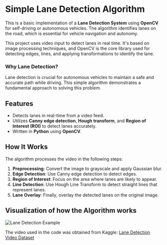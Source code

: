 # Simple Lane Detection Algorithm

This is a basic implementation of a **Lane Detection System** using **OpenCV** for self-driving or autonomous vehicles. The algorithm identifies lanes on the road, which is essential for vehicle navigation and autonomy.

This project uses video input to detect lanes in real time. It's based on image processing techniques, and OpenCV is the core library used for detecting edges, lines, and applying transformations to identify the lane.

### Why Lane Detection?
Lane detection is crucial for autonomous vehicles to maintain a safe and accurate path while driving. This simple algorithm demonstrates a fundamental approach to solving this problem.
## Features
- Detects lanes in real-time from a video feed.
- Utilizes **Canny edge detection**, **Hough transform**, and **Region of Interest (ROI)** to detect lanes accurately.
- Written in **Python** using **OpenCV**.

## How It Works

The algorithm processes the video in the following steps:
1. **Preprocessing**: Convert the image to grayscale and apply Gaussian blur.
2. **Edge Detection**: Use Canny edge detection to detect edges.
3. **Region of Interest**: Focus on the area where lanes are likely to appear.
4. **Line Detection**: Use Hough Line Transform to detect straight lines that represent lanes.
5. **Lane Overlay**: Finally, overlay the detected lanes on the original image.

## Visualization of how the Algorithm works

![Lane Detection Example](https://github.com/ahmaddaoud2003/Simple-Lane-Detection-Algorithm/assets/145913339/2ea1eeb7-6ac4-4f13-b90a-a3dab2fc0e41)


The video used in the code was obtained from Kaggle:
[Lane Detection Video Dataset](https://www.kaggle.com/datasets/dpamgautam/video-file-for-lane-detection-project)
